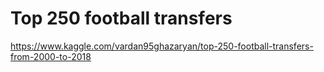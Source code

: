 # Top 250 football transfers
https://www.kaggle.com/vardan95ghazaryan/top-250-football-transfers-from-2000-to-2018
